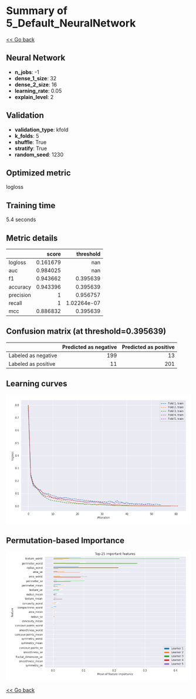 # Summary of 5_Default_NeuralNetwork

[<< Go back](../README.md)


## Neural Network
- **n_jobs**: -1
- **dense_1_size**: 32
- **dense_2_size**: 16
- **learning_rate**: 0.05
- **explain_level**: 2

## Validation
 - **validation_type**: kfold
 - **k_folds**: 5
 - **shuffle**: True
 - **stratify**: True
 - **random_seed**: 1230

## Optimized metric
logloss

## Training time

5.4 seconds

## Metric details
|           |    score |     threshold |
|:----------|---------:|--------------:|
| logloss   | 0.161679 | nan           |
| auc       | 0.984025 | nan           |
| f1        | 0.943662 |   0.395639    |
| accuracy  | 0.943396 |   0.395639    |
| precision | 1        |   0.956757    |
| recall    | 1        |   1.02264e-07 |
| mcc       | 0.886832 |   0.395639    |


## Confusion matrix (at threshold=0.395639)
|                     |   Predicted as negative |   Predicted as positive |
|:--------------------|------------------------:|------------------------:|
| Labeled as negative |                     199 |                      13 |
| Labeled as positive |                      11 |                     201 |

## Learning curves
![Learning curves](learning_curves.png)

## Permutation-based Importance
![Permutation-based Importance](permutation_importance.png)

[<< Go back](../README.md)
